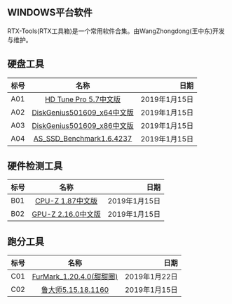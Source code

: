 ## WINDOWS平台软件
  RTX-Tools(RTX工具箱)是一个常用软件合集。由WangZhongdong(王中东)开发与维护。
## 硬盘工具
标号|名称|日期
---|:--:|---:
A01|[HD Tune Pro 5.7中文版](http://xzc.197746.com/HDTunePro570.zip)|2019年1月15日
A02|[DiskGenius501609_x64中文版](http://download.eassos.cn/DG501609_x64.zip)|2019年1月15日
A03|[DiskGenius501609_x86中文版](http://download.eassos.cn/DG501609_x86.zip)|2019年1月15日
A04|[AS_SSD_Benchmark1.6.4237](https://gsf-fl.softonic.com/f85/e12/1d5422603bd5da4f71a3b70ebd44c157bc/file?Expires=1547466419&Signature=0628f15e62848ccd89c6d033f24ebe09b176389a&SD_used=&channel=WEB&fdh=no&id_file=b6a7c70c-9b22-11e6-84b7-00163ed833e7&instance=softonic_en&type=PROGRAM&url=https://as-ssd-benchmark.en.softonic.com&Filename=AS_SSD_Benchmark.zip)|2019年1月15日
## 硬件检测工具
标号|名称|日期
--|:--:|-:
B01|[CPU-Z 1.87中文版](http://download.cpuid.com/cpu-z/cpu-z_1.87-cn.exe)|2019年1月15日
B02|[GPU-Z 2.16.0中文版](http://down10.zol.com.cn/ceshi/GPUZ.2.16.0.exe)|2019年1月15日
## 跑分工具
标号|名称|日期
--|:--:|-:
C01|[FurMark_1.20.4.0(甜甜圈)](https://geeks3d.com/downloads/2019/FurMark_1.20.4.0_Setup.exe)|2019年1月22日
C02|[鲁大师5.15.18.1160](http://dl1.ludashi.com/ludashi/ludashisetup.exe)|2019年1月15日
